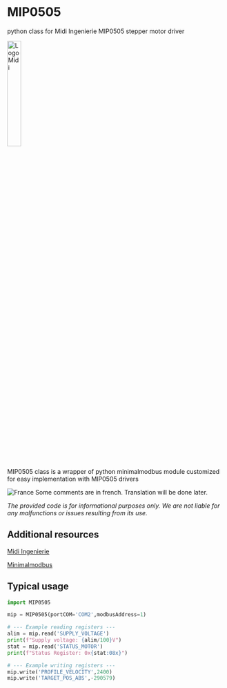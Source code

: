 # MIP0505
python class for Midi Ingenierie MIP0505 stepper motor driver

<img src="https://www.midi-ingenierie.com/wp-content/uploads/2021/02/cropped-logo_midi_ingenierie2021.png" alt="Logo Midi" style="width:25%;">

MIP0505 class is a wrapper of python minimalmodbus module customized for easy implementation with MIP0505 drivers

![France](https://raw.githubusercontent.com/stevenrskelton/flag-icon/master/png/16/country-4x3/fr.png "France") Some comments are in french. Translation will be done later.

*The provided code is for informational purposes only. We are not liable for any malfunctions or issues resulting from its use.*

## Additional resources

[Midi Ingenierie](https://www.midi-ingenierie.com)

[Minimalmodbus](https://minimalmodbus.readthedocs.io)

## Typical usage

```python
import MIP0505

mip = MIP0505(portCOM='COM2',modbusAddress=1)

# --- Example reading registers ---
alim = mip.read('SUPPLY_VOLTAGE')
print(f"Supply voltage: {alim/100}V")
stat = mip.read('STATUS_MOTOR')
print(f"Status Register: 0x{stat:08x}")

# --- Example writing registers ---
mip.write('PROFILE_VELOCITY',2400)
mip.write('TARGET_POS_ABS',-290579)

```
